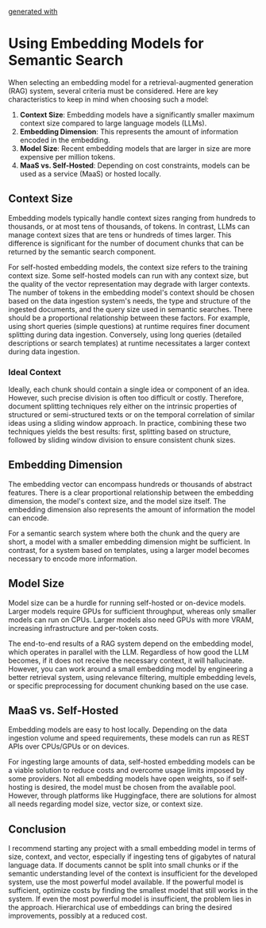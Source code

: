 [generated with]()
# Using Embedding Models for Semantic Search

When selecting an embedding model for a retrieval-augmented generation (RAG) system, several criteria must be considered. Here are key characteristics to keep in mind when choosing such a model:

1. **Context Size**: Embedding models have a significantly smaller maximum context size compared to large language models (LLMs).
2. **Embedding Dimension**: This represents the amount of information encoded in the embedding.
3. **Model Size**: Recent embedding models that are larger in size are more expensive per million tokens.
4. **MaaS vs. Self-Hosted**: Depending on cost constraints, models can be used as a service (MaaS) or hosted locally.

## Context Size

Embedding models typically handle context sizes ranging from hundreds to thousands, or at most tens of thousands, of tokens. In contrast, LLMs can manage context sizes that are tens or hundreds of times larger. This difference is significant for the number of document chunks that can be returned by the semantic search component.

For self-hosted embedding models, the context size refers to the training context size. Some self-hosted models can run with any context size, but the quality of the vector representation may degrade with larger contexts. The number of tokens in the embedding model's context should be chosen based on the data ingestion system's needs, the type and structure of the ingested documents, and the query size used in semantic searches. There should be a proportional relationship between these factors. For example, using short queries (simple questions) at runtime requires finer document splitting during data ingestion. Conversely, using long queries (detailed descriptions or search templates) at runtime necessitates a larger context during data ingestion.

### Ideal Context

Ideally, each chunk should contain a single idea or component of an idea. However, such precise division is often too difficult or costly. Therefore, document splitting techniques rely either on the intrinsic properties of structured or semi-structured texts or on the temporal correlation of similar ideas using a sliding window approach. In practice, combining these two techniques yields the best results: first, splitting based on structure, followed by sliding window division to ensure consistent chunk sizes.

## Embedding Dimension

The embedding vector can encompass hundreds or thousands of abstract features. There is a clear proportional relationship between the embedding dimension, the model's context size, and the model size itself. The embedding dimension also represents the amount of information the model can encode.

For a semantic search system where both the chunk and the query are short, a model with a smaller embedding dimension might be sufficient. In contrast, for a system based on templates, using a larger model becomes necessary to encode more information.

## Model Size

Model size can be a hurdle for running self-hosted or on-device models. Larger models require GPUs for sufficient throughput, whereas only smaller models can run on CPUs. Larger models also need GPUs with more VRAM, increasing infrastructure and per-token costs.

The end-to-end results of a RAG system depend on the embedding model, which operates in parallel with the LLM. Regardless of how good the LLM becomes, if it does not receive the necessary context, it will hallucinate. However, you can work around a small embedding model by engineering a better retrieval system, using relevance filtering, multiple embedding levels, or specific preprocessing for document chunking based on the use case.

## MaaS vs. Self-Hosted

Embedding models are easy to host locally. Depending on the data ingestion volume and speed requirements, these models can run as REST APIs over CPUs/GPUs or on devices.

For ingesting large amounts of data, self-hosted embedding models can be a viable solution to reduce costs and overcome usage limits imposed by some providers. Not all embedding models have open weights, so if self-hosting is desired, the model must be chosen from the available pool. However, through platforms like Huggingface, there are solutions for almost all needs regarding model size, vector size, or context size.

## Conclusion

I recommend starting any project with a small embedding model in terms of size, context, and vector, especially if ingesting tens of gigabytes of natural language data. If documents cannot be split into small chunks or if the semantic understanding level of the context is insufficient for the developed system, use the most powerful model available. If the powerful model is sufficient, optimize costs by finding the smallest model that still works in the system. If even the most powerful model is insufficient, the problem lies in the approach. Hierarchical use of embeddings can bring the desired improvements, possibly at a reduced cost.